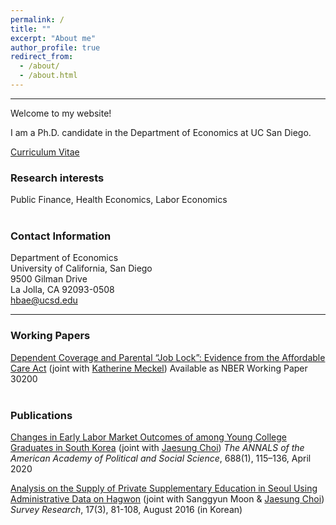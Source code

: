 ```yaml
---
permalink: /
title: ""
excerpt: "About me"
author_profile: true
redirect_from: 
  - /about/
  - /about.html
---
```


------
Welcome to my website!  

I am a Ph.D. candidate in the Department of Economics at UC San Diego.  

[Curriculum Vitae](https://drive.google.com/file/d/1an2pxRkhHRsIkmxxtVECu2PY6zXGQ7vm/view?usp=sharing) <br/>  
  
### Research interests
Public Finance, Health Economics, Labor Economics  
<br/>  

### Contact Information
Department of Economics  
University of California, San Diego  
9500 Gilman Drive  
La Jolla, CA 92093-0508  
hbae@ucsd.edu  
    
------
### Working Papers
[Dependent Coverage and Parental “Job Lock”: Evidence from the Affordable Care Act](https://www.nber.org/papers/w30200) (joint with [Katherine Meckel](https://sites.google.com/view/katherinemeckel/home))
Available as NBER Working Paper 30200  
<br/>

### Publications
[Changes in Early Labor Market Outcomes of among Young College Graduates in South Korea](https://journals.sagepub.com/doi/abs/10.1177/0002716220906779) (joint with [Jaesung Choi](https://sites.google.com/site/jaesungchoiecon/)) *The ANNALS of the American Academy of Political and Social Science*, 688(1), 115–136, April 2020  

[Analysis on the Supply of Private Supplementary Education in Seoul Using Administrative Data on Hagwon](https://www.kci.go.kr/kciportal/ci/sereArticleSearch/ciSereArtiView.kci?sereArticleSearchBean.artiId=ART002136588) (joint with Sanggyun Moon & [Jaesung Choi](https://sites.google.com/site/jaesungchoiecon/)) *Survey Research*, 17(3), 81-108, August 2016 (in Korean) 


